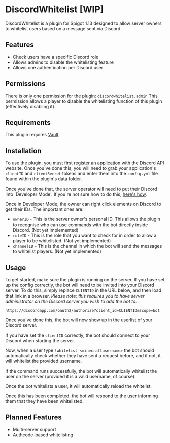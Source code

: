 # DiscordWhitelist [WIP]
DiscordWhitelist is a plugin for Spigot 1.13 designed to allow server owners to whitelist users based on a message sent via Discord.

## Features
- Check users have a specific Discord role
- Allows admins to disable the whitelisting feature
- Allows one authentication per Discord user

## Permissions
There is only one permission for the plugin:
`discordwhitelist.admin`
This permission allows a player to disable the whitelisting function of this plugin (effectively disabling it).

## Requirements
This plugin requires [Vault](https://www.spigotmc.org/resources/vault.34315/).

## Installation
To use the plugin, you must first [register an application](https://discordapp.com/developers/applications/) with the Discord API website. Once you've done this, you will need to grab your application's `clientID` and `clientSecret` tokens and enter them into the `config.yml` file found within the plugin's data folder.

Once you've done that, the server operator will need to put their Discord into 'Developer Mode'. If you're not sure how to do this, [here's how](https://support.discordapp.com/hc/en-us/articles/206346498-Where-can-I-find-my-User-Server-Message-ID-).

Once in Developer Mode, the owner can right click elements on Discord to get their IDs. The important ones are:

- `ownerID` - This is the server owner's personal ID. This allows the plugin to recognise who can use commands with the bot directly inside Discord. (Not yet implemented)
- `roleID` - This is the role that you want to check for in order to allow a player to be whitelisted. (Not yet implemented)
- `channelID` - This is the channel in which the bot will send the messages to whitelist players. (Not yet implemented)

## Usage
To get started, make sure the plugin is running on the server. If you have set up the config correctly, the bot will need to be invited into your Discord server. To do this, simply replace `CLIENTID` in the URL below, and then load that link in a browser.
*Please note: this requires you to have server administrator on the Discord server you wish to add the bot to.*
```
https://discordapp.com/oauth2/authorize?client_id=CLIENTID&scope=bot
```
Once you've done this, the bot will now show up in the userlist of your Discord server.

If you have set the `clientID` correctly, the bot should connect to your Discord when starting the server.

Now, when a user type `!whitelist <minecraftusername>` the bot should automatically check whether they have sent a request before, and if not, it will whitelist the provided username.

If the command runs successfully, the bot will automatically whitelist the user on the server (provided it is a valid username, of course).

Once the bot whitelists a user, it will automatically reload the whitelist.

Once this has been completed, the bot will respond to the user informing them that they have been whitelisted.

## Planned Features
- Multi-server support
- Authcode-based whitelisting
